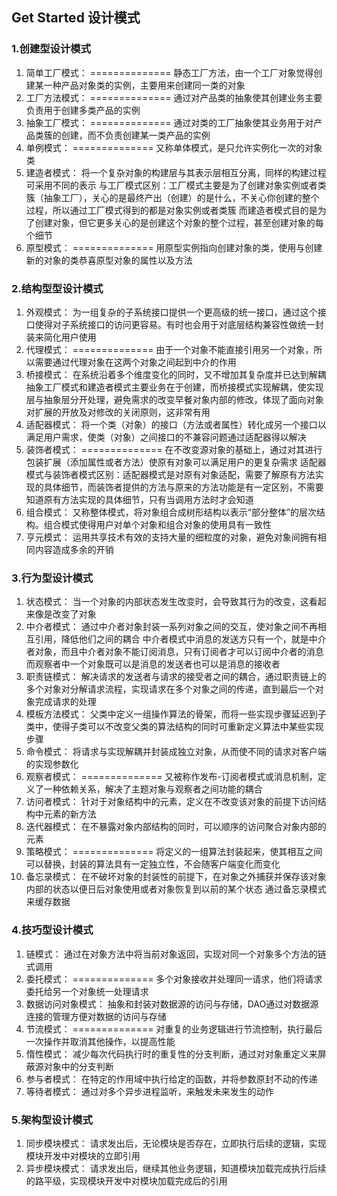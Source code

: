 <!--
 * @Author: 289608944@qq.com
 * @Date: 2019-12-17 10:18:01
 * @LastEditors: 289608944@qq.com
 * @LastEditTime: 2020-04-02 15:27:08
 * @Description: In User Settings Edit
 -->
## Get Started 设计模式
### 1.创建型设计模式 
  1. 简单工厂模式：
  ==============
    静态工厂方法，由一个工厂对象觉得创建某一种产品对象类的实例，主要用来创建同一类的对象
  2. 工厂方法模式：
  ==============
    通过对产品类的抽象使其创建业务主要负责用于创建多类产品的实例
  3. 抽象工厂模式：
  ==============
    通过对类的工厂抽象使其业务用于对产品类簇的创建，而不负责创建某一类产品的实例
  4. 单例模式：
  ==============
    又称单体模式，是只允许实例化一次的对象类
  5. 建造者模式：
    将一个复杂对象的构建层与其表示层相互分离，同样的构建过程可采用不同的表示
    与工厂模式区别：工厂模式主要是为了创建对象实例或者类簇（抽象工厂），关心的是最终产出（创建）的是什么，不关心你创建的整个过程，所以通过工厂模式得到的都是对象实例或者类簇
    而建造者模式目的是为了创建对象，但它更多关心的是创建这个对象的整个过程，甚至创建对象的每个细节
  6. 原型模式：
  ==============
    用原型实例指向创建对象的类，使用与创建新的对象的类恭喜原型对象的属性以及方法
### 2.结构型型设计模式
  1. 外观模式：
    为一组复杂的子系统接口提供一个更高级的统一接口，通过这个接口使得对子系统接口的访问更容易。有时也会用于对底层结构兼容性做统一封装来简化用户使用
  2. 代理模式：
  ==============
    由于一个对象不能直接引用另一个对象，所以需要通过代理对象在这两个对象之间起到中介的作用
  3. 桥接模式：
    在系统沿着多个维度变化的同时，又不增加其复杂度并已达到解耦
    抽象工厂模式和建造者模式主要业务在于创建，而桥接模式实现解耦，使实现层与抽象层分开处理，避免需求的改变早餐对象内部的修改，体现了面向对象对扩展的开放及对修改的关闭原则，这非常有用
  4. 适配器模式：
    将一个类（对象）的接口（方法或者属性）转化成另一个接口以满足用户需求，使类（对象）之间接口的不兼容问题通过适配器得以解决
  5. 装饰者模式：
  ==============
    在不改变源对象的基础上，通过对其进行包装扩展（添加属性或者方法）使原有对象可以满足用户的更复杂需求
    适配器模式与装饰者模式区别：适配器模式是对原有对象适配，需要了解原有方法实现的具体细节，而装饰者提供的方法与原来的方法功能是有一定区别，不需要知道原有方法实现的具体细节，只有当调用方法时才会知道
  6. 组合模式：
    又称整体模式，将对象组合成树形结构以表示“部分整体”的层次结构。组合模式使得用户对单个对象和组合对象的使用具有一致性
  7. 亨元模式：
    运用共享技术有效的支持大量的细粒度的对象，避免对象间拥有相同内容造成多余的开销
### 3.行为型设计模式
  1. 状态模式：
    当一个对象的内部状态发生改变时，会导致其行为的改变，这看起来像是改变了对象
  2. 中介者模式：
    通过中介者对象封装一系列对象之间的交互，使对象之间不再相互引用，降低他们之间的耦合
    中介者模式中消息的发送方只有一个，就是中介者对象，而且中介者对象不能订阅消息，只有订阅者才可以订阅中介者的消息
    而观察者中一个对象既可以是消息的发送者也可以是消息的接收者
  3. 职责链模式：
    解决请求的发送者与请求的接受者之间的耦合，通过职责链上的多个对象对分解请求流程，实现请求在多个对象之间的传递，直到最后一个对象完成请求的处理
  4. 模板方法模式：
    父类中定义一组操作算法的骨架，而将一些实现步骤延迟到子类中，使得子类可以不改变父类的算法结构的同时可重新定义算法中某些实现步骤
  5. 命令模式：
    将请求与实现解耦并封装成独立对象，从而使不同的请求对客户端的实现参数化
  6. 观察者模式：
  ==============
    又被称作发布-订阅者模式或消息机制，定义了一种依赖关系，解决了主题对象与观察者之间功能的耦合
  7. 访问者模式：
    针对于对象结构中的元素，定义在不改变该对象的前提下访问结构中元素的新方法
  8. 迭代器模式：
    在不暴露对象内部结构的同时，可以顺序的访问聚合对象内部的元素
  9. 策略模式：
  ==============
    将定义的一组算法封装起来，使其相互之间可以替换，封装的算法具有一定独立性，不会随客户端变化而变化
  10. 备忘录模式：
    在不破坏对象的封装性的前提下，在对象之外捕获并保存该对象内部的状态以便日后对象使用或者对象恢复到以前的某个状态
    通过备忘录模式来缓存数据
### 4.技巧型设计模式
  1. 链模式：
    通过在对象方法中将当前对象返回，实现对同一个对象多个方法的链式调用
  2. 委托模式：
  ==============
    多个对象接收并处理同一请求，他们将请求委托给另一个对象统一处理请求
  3. 数据访问对象模式：
    抽象和封装对数据源的访问与存储，DAO通过对数据源连接的管理方便对数据的访问与存储
  4. 节流模式：
  ==============
    对重复的业务逻辑进行节流控制，执行最后一次操作并取消其他操作，以提高性能
  5. 惰性模式：
    减少每次代码执行时的重复性的分支判断，通过对对象重定义来屏蔽源对象中的分支判断
  6. 参与者模式：
    在特定的作用域中执行给定的函数，并将参数原封不动的传递
  7. 等待者模式：
    通过对多个异步进程监听，来触发未来发生的动作
### 5.架构型设计模式
  1. 同步模块模式：
    请求发出后，无论模块是否存在，立即执行后续的逻辑，实现模块开发中对模块的立即引用
  2. 异步模块模式：
    请求发出后，继续其他业务逻辑，知道模块加载完成执行后续的路平级，实现模块开发中对模块加载完成后的引用

